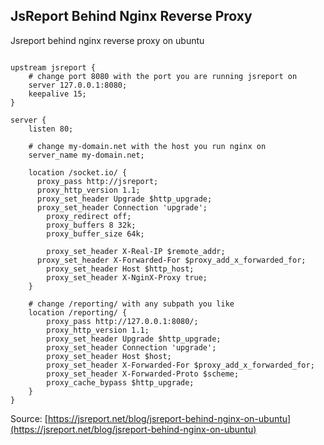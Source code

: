 ## JsReport Behind Nginx Reverse Proxy

Jsreport behind nginx reverse proxy on ubuntu 

```

upstream jsreport {
    # change port 8080 with the port you are running jsreport on
    server 127.0.0.1:8080;
    keepalive 15;
}

server {
    listen 80;
    
    # change my-domain.net with the host you run nginx on
    server_name my-domain.net;

    location /socket.io/ {
      proxy_pass http://jsreport;
      proxy_http_version 1.1;
      proxy_set_header Upgrade $http_upgrade;
      proxy_set_header Connection 'upgrade';
	    proxy_redirect off;
	    proxy_buffers 8 32k;
	    proxy_buffer_size 64k;

	    proxy_set_header X-Real-IP $remote_addr;
      proxy_set_header X-Forwarded-For $proxy_add_x_forwarded_for;
	    proxy_set_header Host $http_host;
    	proxy_set_header X-NginX-Proxy true;
    }
 
    # change /reporting/ with any subpath you like
    location /reporting/ {
        proxy_pass http://127.0.0.1:8080/;
        proxy_http_version 1.1;
        proxy_set_header Upgrade $http_upgrade;
        proxy_set_header Connection 'upgrade';
        proxy_set_header Host $host;
        proxy_set_header X-Forwarded-For $proxy_add_x_forwarded_for;
        proxy_set_header X-Forwarded-Proto $scheme;
        proxy_cache_bypass $http_upgrade;      
    }
}
```

Source: [https://jsreport.net/blog/jsreport-behind-nginx-on-ubuntu](https://jsreport.net/blog/jsreport-behind-nginx-on-ubuntu)

